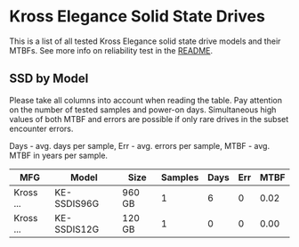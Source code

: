 Kross Elegance Solid State Drives
=================================

This is a list of all tested Kross Elegance solid state drive models and their MTBFs. See
more info on reliability test in the [README](https://github.com/linuxhw/SMART).

SSD by Model
------------

Please take all columns into account when reading the table. Pay attention on the
number of tested samples and power-on days. Simultaneous high values of both MTBF
and errors are possible if only rare drives in the subset encounter errors.

Days - avg. days per sample,
Err  - avg. errors per sample,
MTBF - avg. MTBF in years per sample.

| MFG       | Model              | Size   | Samples | Days  | Err   | MTBF |
|-----------|--------------------|--------|---------|-------|-------|------|
| Kross ... | KE-SSDIS96G        | 960 GB | 1       | 6     | 0     | 0.02   |
| Kross ... | KE-SSDIS12G        | 120 GB | 1       | 0     | 0     | 0.00   |

